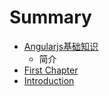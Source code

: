 # Summary

* [Angularjs基础知识](angularjs_part1.md)
   * 简介
* [First Chapter](chapter1.md)
* [Introduction](README.md)

